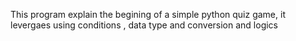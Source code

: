   This program explain the begining of  a simple python quiz game, it levergaes using conditions ,  data type and conversion and logics 
